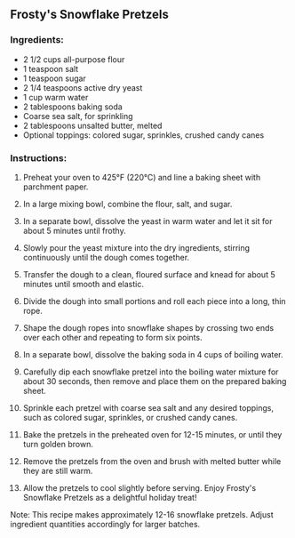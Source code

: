 ## Frosty's Snowflake Pretzels

### Ingredients:

- 2 1/2 cups all-purpose flour
- 1 teaspoon salt
- 1 teaspoon sugar
- 2 1/4 teaspoons active dry yeast
- 1 cup warm water
- 2 tablespoons baking soda
- Coarse sea salt, for sprinkling
- 2 tablespoons unsalted butter, melted
- Optional toppings: colored sugar, sprinkles, crushed candy canes

### Instructions:

1. Preheat your oven to 425°F (220°C) and line a baking sheet with parchment paper.

2. In a large mixing bowl, combine the flour, salt, and sugar.

3. In a separate bowl, dissolve the yeast in warm water and let it sit for about 5 minutes until frothy.

4. Slowly pour the yeast mixture into the dry ingredients, stirring continuously until the dough comes together.

5. Transfer the dough to a clean, floured surface and knead for about 5 minutes until smooth and elastic.

6. Divide the dough into small portions and roll each piece into a long, thin rope.

7. Shape the dough ropes into snowflake shapes by crossing two ends over each other and repeating to form six points.

8. In a separate bowl, dissolve the baking soda in 4 cups of boiling water.

9. Carefully dip each snowflake pretzel into the boiling water mixture for about 30 seconds, then remove and place them on the prepared baking sheet.

10. Sprinkle each pretzel with coarse sea salt and any desired toppings, such as colored sugar, sprinkles, or crushed candy canes.

11. Bake the pretzels in the preheated oven for 12-15 minutes, or until they turn golden brown.

12. Remove the pretzels from the oven and brush with melted butter while they are still warm.

13. Allow the pretzels to cool slightly before serving. Enjoy Frosty's Snowflake Pretzels as a delightful holiday treat!

Note: This recipe makes approximately 12-16 snowflake pretzels. Adjust ingredient quantities accordingly for larger batches.